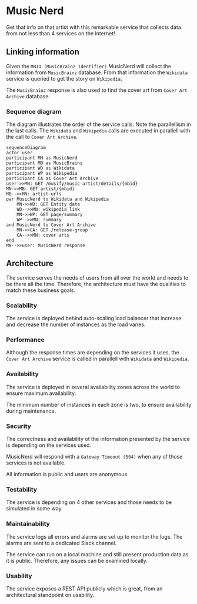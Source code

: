 # Music Nerd

Get that info on that artist with this remarkable service that collects data from not less than 4 services on the internet!

## Linking information

Given the `MBID (MusicBrainz Identifier)` MusicNerd will collect the information from `MusicBrainz` database. From that information the `Wikidata` service is queried to get the story on `Wikipedia`.

The `MusicBrainz` response is also used to find the cover art from `Cover Art Archive` database.

### Sequence diagram

The diagram illustrates the order of the service calls. Note the parallellism in the last calls. The `Wikidata` and `Wikipedia` calls are executed in parallell with the call to `Cover Art Archive`.

```mermaid
sequenceDiagram
actor user
participant MN as MusicNerd
participant MB as MusicBrainz
participant WD as Wikidata
participant WP as Wikipedia
participant CA as Cover Art Archive
user->>MN: GET /musify/music-artist/details/{mbid} 
MN->>MB: GET artist/{mbid}
MB-->>MN: artist-urls
par MusicNerd to Wikidata and Wikipedia
    MN->>WD: GET Entity data
    WD-->>MN: wikipedia link
    MN->>WP: GET page/summary
    WP-->>MN: summary
and MusicNerd to Cover Art Archive
    MN->>CA: GET /release-group
    CA-->>MN: cover arts
end
MN-->>user: MusicNerd response
```

## Architecture

The service serves the needs of users from all over the world and needs to be there all the time. Therefore, the architecture must have the qualities to match these business goals.

### Scalability
The service is deployed behind auto-scaling load balancer that increase and decrease the number of instances as the load varies.

### Performance
Although the response times are depending on the services it uses, the `Cover Art Archive` service is called in parallell with `Wikidata` and `Wikipedia`. 

### Availability
The service is deployed in several availability zones across the world to ensure maximum availability.

The minimum number of instances in each zone is two, to ensure availability during maintenance.

### Security
The correctness and availability ot the information presented by the service is depending on the services used. 

MusicNerd will respond with a `Gateway Timeout (504)` when any of those services is not available.

All information is public and users are anonymous.

### Testability
The service is depending on 4 other services and those needs to be simulated in some way. 

### Maintainability
The service logs all errors and alarms are set up to monitor the logs. The alarms are sent to a dedicated Slack channel.

The service can run on a local machine and still present production data as it is public. Therefore, any issues can be examined locally.

### Usability
The service exposes a REST API publicly which is great, from an architectural standpoint on usability.
